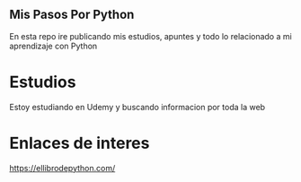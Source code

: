## Mis Pasos Por Python ##

En esta repo ire publicando mis estudios, apuntes y todo lo relacionado a mi aprendizaje con Python


# Estudios #

Estoy estudiando en Udemy y buscando informacion por toda la web


# Enlaces de interes #

https://ellibrodepython.com/
